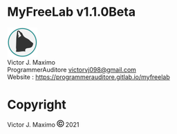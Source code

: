 # MyFreeLab v1.1.0Beta
![logo myfreelab][logo_myfreelab]
<br>
Victor J. Maximo <br>
ProgrammerAuditore <victorvj098@gmail.com> <br>
Website : https://programmerauditore.gitlab.io/myfreelab
# Copyright
Victor J. Maximo ![logo myfreelab][logo_copyright] 2021

[logo_myfreelab]: https://github.com/ProgrammerAuditore/myfreelab/raw/master/source/logo.png

[logo_copyright]: https://github.com/ProgrammerAuditore/myfreelab/raw/master/source/copyright_16x16.png
